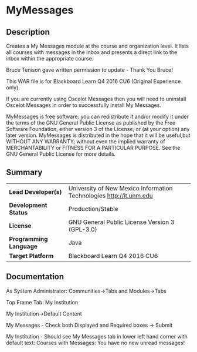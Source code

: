 # MyMessages

## Description
Creates a My Messages module at the course and organization level. It lists all courses with messages in the inbox and presents a direct link to the inbox within the appropriate course.

Bruce Tenison gave written permission to update - Thank You Bruce!

This WAR file is for Blackboard Learn Q4 2016 CU6 (Original Experience only).

If you are currently using Oscelot Messages then you will need to uninstall Oscelot Messages in order to successfully install My Messages.

MyMessages is free software: you can redistribute it and/or modify it under the terms of the GNU General Public License as published by the Free Software Foundation, either version 3 of the License, or (at your option) any later version.
MyMessages is distributed in the hope that it will be useful,but WITHOUT ANY WARRANTY; without even the implied warranty of MERCHANTABILITY or FITNESS FOR A PARTICULAR PURPOSE.  See the GNU General Public License for more details.

## Summary

|     |     |
| --- | --- |
| **Lead Developer(s)** | University of New Mexico Information Technologies http://it.unm.edu |
| **Development Status** | Production/Stable |
| **License** | GNU General Public License Version 3 (GPL-3.0)|
| **Programming Language** | Java |
| **Target Platform** | Blackboard Learn Q4 2016 CU6|

## Documentation

As System Administrator: Communities->Tabs and Modules->Tabs

Top Frame Tab: My Institution

My Institution->Default Content

My Messages - Check both Displayed and Required boxes -> Submit

My Institution - Should see My Messages tab in lower left hand corner with default text: Courses with Messages: You have no new unread messages!
